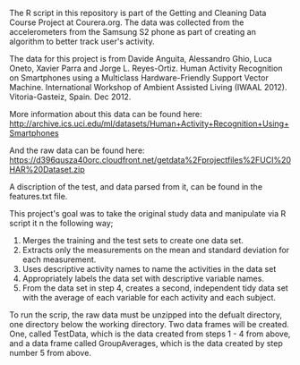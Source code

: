 The R script in this repository is part of the Getting and Cleaning Data Course Project at Courera.org.  The data was collected from the accelerometers from the Samsung S2 phone as part of creating an algorithm to better track user's activity.

The data for this project is from  Davide Anguita, Alessandro Ghio, Luca Oneto, Xavier Parra and Jorge L. Reyes-Ortiz. Human Activity Recognition on Smartphones using a Multiclass Hardware-Friendly Support Vector Machine. International Workshop of Ambient Assisted Living (IWAAL 2012). Vitoria-Gasteiz, Spain. Dec 2012.

More information about this data can be found here:
	http://archive.ics.uci.edu/ml/datasets/Human+Activity+Recognition+Using+Smartphones

And the raw data can be found here:
	https://d396qusza40orc.cloudfront.net/getdata%2Fprojectfiles%2FUCI%20HAR%20Dataset.zip

A discription of the test, and data parsed from it,  can be found in the features.txt file.  

This project's goal was to take the original study data and manipulate via R script it n the following way;

1.  Merges the training and the test sets to create one data set.
2.  Extracts only the measurements on the mean and standard deviation for each measurement.
3.  Uses descriptive activity names to name the activities in the data set
4.  Appropriately labels the data set with descriptive variable names.
5.  From the data set in step 4, creates a second, independent tidy data set with the average of each variable for each activity and each subject.

To run the scrip, the raw data must be unzipped into the defualt directory, one directory below the working directory.  Two data frames will be created.  One, called TestData, which is the data created from steps 1 - 4 from above, and a data frame called GroupAverages, which is the data created by step number 5 from above.  




